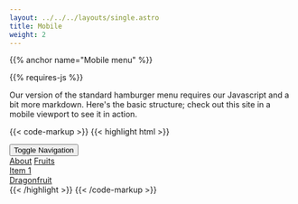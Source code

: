```yaml
---
layout: ../../../layouts/single.astro
title: Mobile
weight: 2
---
```


{{% anchor name="Mobile menu" %}}

<div class="mb-4">
{{% requires-js %}}
</div>

Our version of the standard hamburger menu requires our Javascript and a bit more markdown. Here's the basic structure; check out this site in a mobile viewport to see it in action.

{{< code-markup >}}
{{< highlight html >}}
<div class="site-menu-wrapper">
  <button class="site-menu-mobile-action">
    <span class="sr-only">Toggle Navigation</span>
    <i class="pi-menu pi-xl"></i>
  </button>
  <nav class="site-menu">
    <a href="" class="site-menu__item">About</a>
    <a href="#" class="site-menu__item">Fruits</a>
    <div class="dropdown">
      <a href="#" class="site-menu__item dropdown__trigger">
        Item 1 <i class="ml-1 pi-angle-down"></i>
      </a>
      <div class="dropdown__content">
        <a href="" class="dropdown__content-item">Dragonfruit</a>
      </div>
    </div>
  </nav>
</div>
{{< /highlight >}}
{{< /code-markup >}} 


